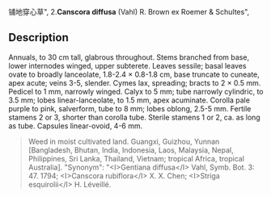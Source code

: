 铺地穿心草",
2.**Canscora diffusa** (Vahl) R. Brown ex Roemer & Schultes",

## Description
Annuals, to 30 cm tall, glabrous throughout. Stems branched from base, lower internodes winged, upper subterete. Leaves sessile; basal leaves ovate to broadly lanceolate, 1.8-2.4 × 0.8-1.8 cm, base truncate to cuneate, apex acute; veins 3-5, slender. Cymes lax, spreading; bracts to 2 × 0.5 mm. Pedicel to 1 mm, narrowly winged. Calyx to 5 mm; tube narrowly cylindric, to 3.5 mm; lobes linear-lanceolate, to 1.5 mm, apex acuminate. Corolla pale purple to pink, salverform, tube to 8 mm; lobes oblong, 2.5-5 mm. Fertile stamens 2 or 3, shorter than corolla tube. Sterile stamens 1 or 2, ca. as long as tube. Capsules linear-ovoid, 4-6 mm.

> Weed in moist cultivated land. Guangxi, Guizhou, Yunnan [Bangladesh, Bhutan, India, Indonesia, Laos, Malaysia, Nepal, Philippines, Sri Lanka, Thailand, Vietnam; tropical Africa, tropical Australia].
  "Synonym": "&lt;I&gt;Gentiana diffusa&lt;/I&gt; Vahl, Symb. Bot. 3: 47. 1794; &lt;I&gt;Canscora rubiflora&lt;/I&gt; X. X. Chen; &lt;I&gt;Striga esquirolii&lt;/I&gt; H. Léveillé.
